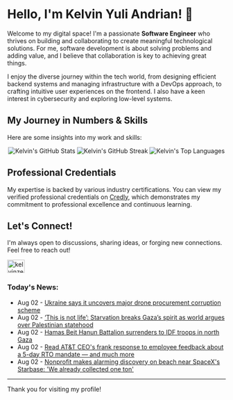 # Hello, I'm Kelvin Yuli Andrian! 👋

Welcome to my digital space! I'm a passionate **Software Engineer** who thrives on building and collaborating to create meaningful technological solutions. For me, software development is about solving problems and adding value, and I believe that collaboration is key to achieving great things.

I enjoy the diverse journey within the tech world, from designing efficient backend systems and managing infrastructure with a DevOps approach, to crafting intuitive user experiences on the frontend. I also have a keen interest in cybersecurity and exploring low-level systems.

## My Journey in Numbers & Skills

Here are some insights into my work and skills:

<p align="center">
  <img src="https://github-readme-stats.vercel.app/api?username=kelvinzer0&show_icons=true&theme=radical" alt="Kelvin's GitHub Stats" />
  <img src="https://github-readme-streak-stats.herokuapp.com/?user=kelvinzer0&theme=radical" alt="Kelvin's GitHub Streak" />
  <img src="https://github-readme-stats.vercel.app/api/top-langs/?username=kelvinzer0&layout=compact&theme=radical" alt="Kelvin's Top Languages" />
</p>

## Professional Credentials

My expertise is backed by various industry certifications. You can view my verified professional credentials on [Credly](https://www.credly.com/users/kelvin-yuli-andrian/badges), which demonstrates my commitment to professional excellence and continuous learning.

## Let's Connect!

I'm always open to discussions, sharing ideas, or forging new connections. Feel free to reach out!

<p align="left">
    <a href="https://linkedin.com/in/kelvinzero" target="blank"><img align="center" src="https://cdn.jsdelivr.net/npm/simple-icons@3.0.1/icons/linkedin.svg" alt="kelvinzero" height="30" width="40" /></a>
</p>

### Today's News:

<!-- feed start -->
- Aug 02 - [Ukraine says it uncovers major drone procurement corruption scheme](https://www.yahoo.com/news/articles/ukraine-says-uncovers-major-drone-160324330.html)
- Aug 02 - [‘This is not life’: Starvation breaks Gaza’s spirit as world argues over Palestinian statehood](https://www.yahoo.com/news/articles/not-life-starvation-breaks-gaza-080409867.html)
- Aug 02 - [Hamas Beit Hanun Battalion surrenders to IDF troops in north Gaza](https://www.yahoo.com/news/articles/hamas-beit-hanun-battalion-surrenders-143643765.html)
- Aug 02 - [Read AT&T CEO's frank response to employee feedback about a 5-day RTO mandate — and much more](https://finance.yahoo.com/news/read-t-ceos-frank-response-131234695.html)
- Aug 02 - [Nonprofit makes alarming discovery on beach near SpaceX's Starbase: 'We already collected one ton'](https://www.yahoo.com/news/articles/nonprofit-makes-alarming-discovery-beach-110057659.html)
<!-- feed end -->

---

Thank you for visiting my profile!